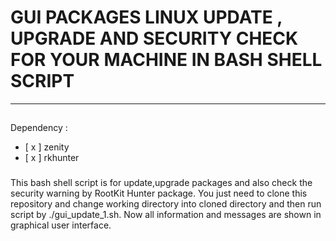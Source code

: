# GUI PACKAGES LINUX UPDATE , UPGRADE AND SECURITY CHECK FOR YOUR MACHINE IN BASH SHELL SCRIPT
-----------------------------------------------------------------------------------------------------------------------------
## 
Dependency :
- [ x ] zenity
- [ x ] rkhunter

###
This bash shell script is for update,upgrade packages and also check the security warning by RootKit Hunter package. You just need to clone this repository and change working directory into cloned directory and then run script by ./gui_update_1.sh. Now all information and messages are shown in graphical user interface.

